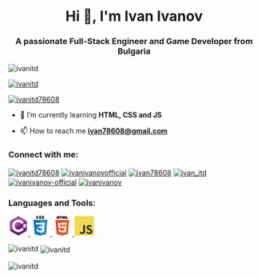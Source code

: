 <h1 align="center">Hi 👋, I'm Ivan Ivanov</h1>
<h3 align="center">A passionate Full-Stack Engineer and Game Developer from Bulgaria</h3>

<p align="left"> <img src="https://komarev.com/ghpvc/?username=ivanitd&label=Profile%20views&color=0e75b6&style=flat" alt="ivanitd" /> </p>

<p align="left"> <a href="https://github.com/ryo-ma/github-profile-trophy"><img src="https://github-profile-trophy.vercel.app/?username=ivanitd" alt="ivanitd" /></a> </p>

<p align="left"> <a href="https://twitter.com/ivanitd78608" target="blank"><img src="https://img.shields.io/twitter/follow/ivanitd78608?logo=twitter&style=for-the-badge" alt="ivanitd78608" /></a> </p>

- 🌱 I’m currently learning **HTML, CSS and JS**

- 📫 How to reach me **ivan78608@gmail.com**

<h3 align="left">Connect with me:</h3>
<p align="left">
<a href="https://twitter.com/ivanitd78608" target="blank"><img align="center" src="https://raw.githubusercontent.com/rahuldkjain/github-profile-readme-generator/master/src/images/icons/Social/twitter.svg" alt="ivanitd78608" height="30" width="40" /></a>
<a href="https://linkedin.com/in/ivanivanovofficial" target="blank"><img align="center" src="https://raw.githubusercontent.com/rahuldkjain/github-profile-readme-generator/master/src/images/icons/Social/linked-in-alt.svg" alt="ivanivanovofficial" height="30" width="40" /></a>
<a href="https://fb.com/ivan78608" target="blank"><img align="center" src="https://raw.githubusercontent.com/rahuldkjain/github-profile-readme-generator/master/src/images/icons/Social/facebook.svg" alt="ivan78608" height="30" width="40" /></a>
<a href="https://instagram.com/ivan_itd" target="blank"><img align="center" src="https://raw.githubusercontent.com/rahuldkjain/github-profile-readme-generator/master/src/images/icons/Social/instagram.svg" alt="ivan_itd" height="30" width="40" /></a>
<a href="https://www.youtube.com/c/ivanivanov-official" target="blank"><img align="center" src="https://raw.githubusercontent.com/rahuldkjain/github-profile-readme-generator/master/src/images/icons/Social/youtube.svg" alt="ivanivanov-official" height="30" width="40" /></a>
<a href="https://discord.gg/ivanivanov" target="blank"><img align="center" src="https://raw.githubusercontent.com/rahuldkjain/github-profile-readme-generator/master/src/images/icons/Social/discord.svg" alt="ivanivanov" height="30" width="40" /></a>
</p>

<h3 align="left">Languages and Tools:</h3>
<p align="left"> <a href="https://www.w3schools.com/cs/" target="_blank" rel="noreferrer"> <img src="https://raw.githubusercontent.com/devicons/devicon/master/icons/csharp/csharp-original.svg" alt="csharp" width="40" height="40"/> </a> <a href="https://www.w3schools.com/css/" target="_blank" rel="noreferrer"> <img src="https://raw.githubusercontent.com/devicons/devicon/master/icons/css3/css3-original-wordmark.svg" alt="css3" width="40" height="40"/> </a> <a href="https://www.w3.org/html/" target="_blank" rel="noreferrer"> <img src="https://raw.githubusercontent.com/devicons/devicon/master/icons/html5/html5-original-wordmark.svg" alt="html5" width="40" height="40"/> </a> <a href="https://developer.mozilla.org/en-US/docs/Web/JavaScript" target="_blank" rel="noreferrer"> <img src="https://raw.githubusercontent.com/devicons/devicon/master/icons/javascript/javascript-original.svg" alt="javascript" width="40" height="40"/> </a> </p>

<p><img align="left" src="https://github-readme-stats.vercel.app/api/top-langs?username=ivanitd&show_icons=true&locale=en&layout=compact" alt="ivanitd" /></p>

<p>&nbsp;<img align="center" src="https://github-readme-stats.vercel.app/api?username=ivanitd&show_icons=true&locale=en" alt="ivanitd" /></p>

<p><img align="center" src="https://github-readme-streak-stats.herokuapp.com/?user=ivanitd&" alt="ivanitd" /></p>
